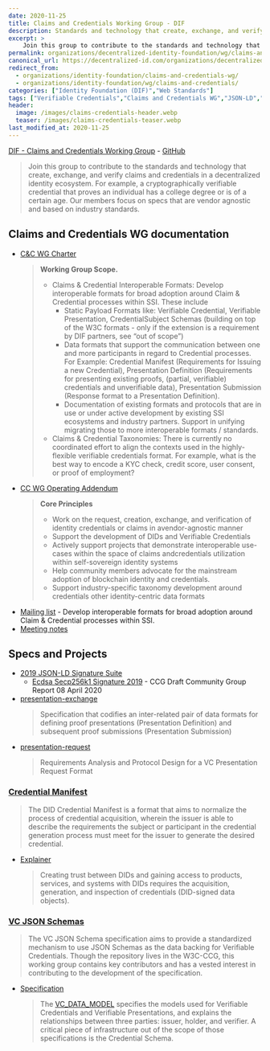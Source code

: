 ```yaml
---
date: 2020-11-25
title: Claims and Credentials Working Group - DIF 
description: Standards and technology that create, exchange, and verify claims and credentials in a decentralized identity ecosystem. 
excerpt: >
    Join this group to contribute to the standards and technology that create, exchange, and verify claims and credentials in a decentralized identity ecosystem. For example, a cryptographically verifiable credential that proves an individual has a college degree or is of a certain age. Our members focus on specs that are vendor agnostic and based on industry standards.
permalink: organizations/decentralized-identity-foundation/wg/claims-and-credentials/
canonical_url: https://decentralized-id.com/organizations/decentralized-identity-foundation/wg/claims-and-credentials/
redirect_from: 
  - organizations/identity-foundation/claims-and-credentials-wg/
  - organizations/identity-foundation/wg/claims-and-credentials/
categories: ["Identity Foundation (DIF)","Web Standards"]
tags: ["Verifiable Credentials","Claims and Credentials WG","JSON-LD","Credentials Community Group","DIF"]
header:
  image: /images/claims-credentials-header.webp 
  teaser: /images/claims-credentials-teaser.webp
last_modified_at: 2020-11-25
---
```


[DIF - Claims and Credentials Working Group](https://identity.foundation/working-groups/claims-credentials.html) - [GitHub](https://github.com/decentralized-identity/claims-credentials)

> Join this group to contribute to the standards and technology that create, 
exchange, and verify claims and credentials in a decentralized identity 
ecosystem. For example, a cryptographically verifiable credential that 
proves an individual has a college degree or is of a certain age. Our 
members focus on specs that are vendor agnostic and based on industry 
standards.

## Claims and Credentials WG documentation
                                              
* [C&C WG Charter](https://github.com/decentralized-identity/org/blob/master/Org%20documents/WG%20documents/DIF_CC_WG_charter_v1.pdf)
  > **Working Group Scope​.**
  > - Claims & Credential Interoperable Formats: ​Develop interoperable formats for broad adoption around Claim & Credential processes within SSI. These include
  >   - Static Payload Formats like: Verifiable Credential, Verifiable Presentation, CredentialSubject Schemas (building on top of the W3C formats - only if the extension is a requirement by DIF partners, see “out of scope”)
  >   - Data formats that support the communication between one and more participants in regard to Credential processes. For Example: Credential Manifest (Requirements for Issuing a new Credential), Presentation Definition (Requirements for presenting existing proofs, (partial, verifiable) credentials and unverifiable data), Presentation Submission (Response format to a Presentation Definition).
  >   - Documentation of existing formats and protocols that are in use or under active development by existing SSI ecosystems and industry partners. Support in unifying migrating those to more interoperable formats / standards.
  > - Claims & Credential Taxonomies: ​There is currently no coordinated effort to align the contexts used in the highly-flexible verifiable credentials format. For example, what is the best way to encode a KYC check, credit score, user consent, or proof of employment?
* [CC WG Operating Addendum](https://github.com/decentralized-identity/org/blob/master/Org%20documents/WG%20documents/DIF_CC_WG_Operating_Addendum_V1.pdf)
  > **Core Principles**
  > - Work on the request, creation, exchange, and verification of identity credentials or claims in avendor-agnostic manner​
  > - Support the development of DIDs and Verifiable Credentials​
  > - Actively support projects that demonstrate interoperable use-cases within the space of claims andcredentials utilization within self-sovereign identity systems
  > - Help community members advocate for the mainstream adoption of blockchain identity and credentials​.
  > - Support industry-specific taxonomy development around credentials other identity-centric data formats
* [Mailing list](https://dif.groups.io/g/cc-wg) - Develop interoperable formats for broad adoption around Claim & Credential processes within SSI. 
* [Meeting notes](https://www.notion.so/dif/Claims-and-Credentials-d236ac4366d54c76ba85c2f521c003e0)

## Specs and Projects

* [2019 JSON-LD Signature Suite](https://github.com/decentralized-identity/lds-ecdsa-secp256k1-2019.js)
  * [Ecdsa Secp256k1 Signature 2019](https://w3c-ccg.github.io/lds-ecdsa-secp256k1-2019/) - CCG Draft Community Group Report 08 April 2020
* [presentation-exchange](https://github.com/decentralized-identity/presentation-exchange)
  > Specification that codifies an inter-related pair of data formats for defining proof presentations (Presentation Definition) and subsequent proof submissions
 (Presentation Submission)
* [presentation-request](https://github.com/decentralized-identity/presentation-request)
  > Requirements Analysis and Protocol Design for a VC Presentation Request Format

### [Credential Manifest](https://github.com/decentralized-identity/credential-manifest)  

> The DID Credential Manifest is a format that aims to normalize the process of credential acquisition, wherein the issuer is able to describe the requirements the subject or participant in the credential generation process must meet for the issuer to generate the desired credential. 

* [Explainer](https://github.com/decentralized-identity/credential-manifest/blob/master/explainer.md)
  > Creating trust between DIDs and gaining access to products, services, and systems with DIDs requires the acquisition, generation, and inspection of credentials (DID-signed data objects).

### [VC JSON Schemas](https://github.com/w3c-ccg/vc-json-schemas) 

> The VC JSON Schema specification aims to provide a standardized mechanism to use JSON Schemas as the data backing for Verifiable Credentials. Though the repository lives in the W3C-CCG, this working group contains key contributors and has a vested interest in contributing to the development of the specification. 

* [Specification](https://w3c-ccg.github.io/vc-json-schemas/) 
  > The [VC_DATA_MODEL](https://www.w3.org/TR/vc-data-model/) specifies the models used for Verifiable Credentials and Verifiable Presentations, and explains the relationships between three parties: issuer, holder, and verifier. A critical piece of infrastructure out of the scope of those specifications is the Credential Schema. 
